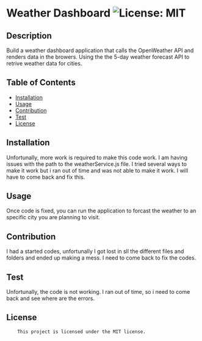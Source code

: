 # Weather Dashboard ![License: MIT](https://img.shields.io/badge/License-MIT-yellow.svg)
  ## Description
  Build a weather dashboard application that calls the OpenWeather API and renders data in the browers. Using the the 5-day weather forecast API to retrive weather data for cities. 
  ## Table of Contents
  - [Installation](#installation)
  - [Usage](#usage)
  - [Contribution](#contribution)
  - [Test](#test)
  - [License](#license)
  ## Installation
  Unfortunally, more work is required to make this code work. I am having issues with the path to the weatherService.js file. I tried several ways to make it work but i ran out of time and was not able to make it work. I will have to come back and fix this. 
  ## Usage
  Once code is fixed, you can run the application to forcast the weather to an specific city you are planning to visit. 
  ## Contribution
  I had a started codes, unfortunally I got lost in sll the different files and folders and ended up making a mess. I need to come back to fix the codes. 
  ## Test
  Unfortunally, the code is not working. I ran out of time, so i need to come back and see where are the errors. 
  ## License
        This project is licensed under the MIT license.

